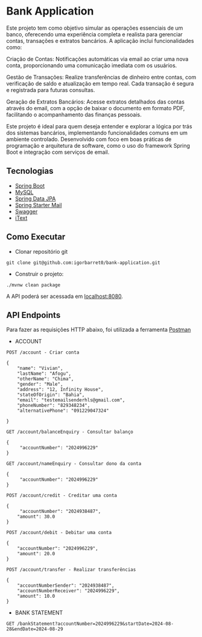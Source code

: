 <h1>Bank Application</h1>

Este projeto tem como objetivo simular as operações essenciais de um banco, oferecendo uma experiência completa e realista para gerenciar contas, transações e extratos bancários. A aplicação inclui funcionalidades como:

Criação de Contas: Notificações automáticas via email ao criar uma nova conta, proporcionando uma comunicação imediata com os usuários.

Gestão de Transações: Realize transferências de dinheiro entre contas, com verificação de saldo e atualização em tempo real. Cada transação é segura e registrada para futuras consultas.

Geração de Extratos Bancários: Acesse extratos detalhados das contas através do email, com a opção de baixar o documento em formato PDF, facilitando o acompanhamento das finanças pessoais.

Este projeto é ideal para quem deseja entender e explorar a lógica por trás dos sistemas bancários, implementando funcionalidades comuns em um ambiente controlado. Desenvolvido com foco em boas práticas de programação e arquitetura de software, como o uso do framework Spring Boot e integração com serviços de email.

## Tecnologias

- [Spring Boot](https://spring.io/projects/spring-boot)
- [MySQL](https://www.mysql.com/)
- [Spring Data JPA](https://spring.io/projects/spring-data-jpa)
- [Spring Starter Mail](https://docs.spring.io/spring-framework/reference/integration/email.html)
- [Swagger](https://swagger.io/)
- [iText](https://mvnrepository.com/artifact/com.itextpdf/itextpdf/5.5.13.4)



## Como Executar

- Clonar repositório git
```
git clone git@github.com:igorbarret0/bank-application.git
```

- Construir o projeto:
```
./mvnw clean package
```

A API poderá ser acessada em [localhost:8080](http://localhost:8080).

## API Endpoints

Para fazer as requisições HTTP abaixo, foi utilizada a ferramenta [Postman](https://www.postman.com/)

-  ACCOUNT
```
POST /account - Criar conta

{
    "name": "Vivian",
    "lastName": "Afogu",
    "otherName": "Chima",
    "gender": "Male",
    "address": "12, Infinity House",
    "stateOfOrigin": "Bahia",
    "email": "testemailsenderhls@gmail.com",
    "phoneNumber": "829348234",
    "alternativePhone": "091229047324"

}
```

```
GET /account/balanceEnquiry - Consultar balanço

{
     "accountNumber": "2024996229"
}
```

```
GET /account/nameEnquiry - Consultar dono da conta

{
     "accountNumber": "2024996229"
}
```

```
POST /account/credit - Creditar uma conta

{
     "accountNumber": "2024938487",
    "amount": 30.0
}
```

```
POST /account/debit - Debitar uma conta

{
    "accountNumber": "2024996229",
    "amount": 20.0
}
```

```
POST /account/transfer - Realizar transferências

{
    "accountNumberSender": "2024938487",
    "accountNumberReceiver": "2024996229",
    "amount": 10.0
}
```

- BANK STATEMENT

```
GET /bankStatement?accountNumber=2024996229&startDate=2024-08-28&endDate=2024-08-29
```



